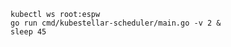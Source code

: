 <!--kubestellar-scheduler-process-start-without-cd-kubestellar-start-->
```shell
kubectl ws root:espw
go run cmd/kubestellar-scheduler/main.go -v 2 &
sleep 45
```
<!--kubestellar-scheduler-process-start-without-cd-kubestellar-end-->